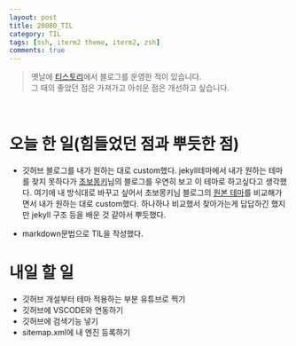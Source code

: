 ```yaml
---
layout: post
title: 20080_TIL
category: TIL
tags: [ssh, iterm2 theme, iterm2, zsh]
comments: true
---
```


> 옛날에 [티스토리](https://gamsunghacker.tistory.com/)에서 블로그를 운영한 적이 있습니다.  
> 그 때의 좋았던 점은 가져가고 아쉬운 점은 개선하고 싶습니다.

<br>

# 오늘 한 일(힘들었던 점과 뿌듯한 점)
  - 깃허브 블로그를 내가 원하는 대로 custom했다. jekyll테마에서 내가 원하는 테마를 찾지 못하다가 [초보몽키](https://wayhome25.github.io/)님의 블로그를 우연히 보고 이 테마로 하고싶다고 생각했다. 여기에 내 방식대로 바꾸고 싶어서 초보몽키님 블로그의 [원본 테마](http://codinfox.github.io/blog/)를 비교해가면서 내가 원하는 대로 custom했다. 하나하나 비교했서 찾아가는게 답답하긴 했지만 jekyll 구조 등을 배운 것 같아서 뿌듯했다.

  - markdown문법으로 TIL을 작성했다.

# 내일 할 일
  - 깃허브 개설부터 테마 적용하는 부분 유튜브로 찍기
  - 깃허브에 VSCODE와 연동하기
  - 깃허브에 검색기능 넣기
  - sitemap.xml에 내 엔진 등록하기
